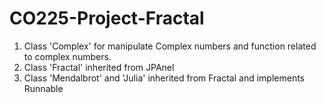 # CO225-Project-Fractal

1. Class 'Complex' for manipulate Complex numbers and function related to complex numbers.
2. Class 'Fractal' inherited from JPAnel
3. Class 'Mendalbrot' and 'Julia' inherited from Fractal and implements Runnable
